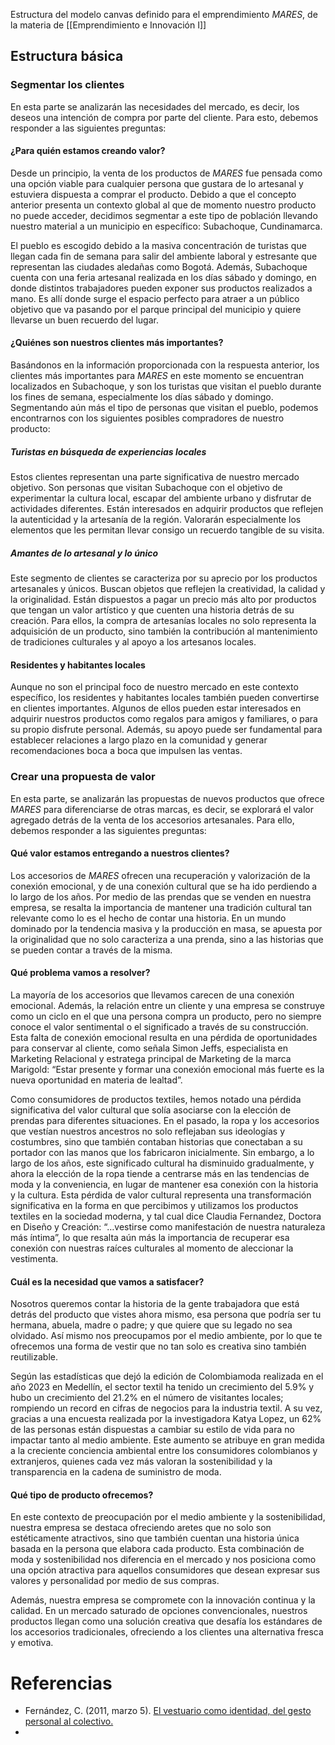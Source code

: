 Estructura del modelo canvas definido para el emprendimiento *MARES*, de la materia de [[Emprendimiento e Innovación I]]

## Estructura básica
### Segmentar los clientes
En esta parte se analizarán las necesidades del mercado, es decir, los deseos una intención de compra por parte del cliente. Para esto, debemos responder a las siguientes preguntas:

#### ¿Para quién estamos creando valor?
Desde un principio, la venta de los productos de *MARES* fue pensada como una opción viable para cualquier persona que gustara de lo artesanal y estuviera dispuesta a comprar el producto. Debido a que el concepto anterior presenta un contexto global al que de momento nuestro producto no puede acceder, decidimos segmentar a este tipo de población llevando nuestro material a un municipio en específico: Subachoque, Cundinamarca.

El pueblo es escogido debido a la masiva concentración de turistas que llegan cada fin de semana para salir del ambiente laboral y estresante que representan las ciudades aledañas como Bogotá. Además, Subachoque cuenta con una feria artesanal realizada en los días sábado y domingo, en donde distintos trabajadores pueden exponer sus productos realizados a mano. Es allí donde surge el espacio perfecto para atraer a un público objetivo que va pasando por el parque principal del municipio y quiere llevarse un buen recuerdo del lugar.
#### ¿Quiénes son nuestros clientes más importantes?

Basándonos en la información proporcionada con la respuesta anterior, los clientes más importantes para *MARES* en este momento se encuentran localizados en Subachoque, y son los turistas que visitan el pueblo durante los fines de semana, especialmente los días sábado y domingo. Segmentando aún más el tipo de personas que visitan el pueblo, podemos encontrarnos con los siguientes posibles compradores de nuestro producto:

##### Turistas en búsqueda de experiencias locales
Estos clientes representan una parte significativa de nuestro mercado objetivo. Son personas que visitan Subachoque con el objetivo de experimentar la cultura local, escapar del ambiente urbano y disfrutar de actividades diferentes. Están interesados en adquirir productos que reflejen la autenticidad y la artesanía de la región. Valorarán especialmente los elementos que les permitan llevar consigo un recuerdo tangible de su visita.

##### Amantes de lo artesanal y lo único
Este segmento de clientes se caracteriza por su aprecio por los productos artesanales y únicos. Buscan objetos que reflejen la creatividad, la calidad y la originalidad. Están dispuestos a pagar un precio más alto por productos que tengan un valor artístico y que cuenten una historia detrás de su creación. Para ellos, la compra de artesanías locales no solo representa la adquisición de un producto, sino también la contribución al mantenimiento de tradiciones culturales y al apoyo a los artesanos locales.
#### Residentes y habitantes locales
Aunque no son el principal foco de nuestro mercado en este contexto específico, los residentes y habitantes locales también pueden convertirse en clientes importantes. Algunos de ellos pueden estar interesados en adquirir nuestros productos como regalos para amigos y familiares, o para su propio disfrute personal. Además, su apoyo puede ser fundamental para establecer relaciones a largo plazo en la comunidad y generar recomendaciones boca a boca que impulsen las ventas.
### Crear una propuesta de valor
En esta parte, se analizarán las propuestas de nuevos productos que ofrece *MARES* para diferenciarse de otras marcas, es decir, se explorará el valor agregado detrás de la venta de los accesorios artesanales. Para ello, debemos responder a las siguientes preguntas:

#### Qué valor estamos entregando a nuestros clientes?
Los accesorios de *MARES* ofrecen una recuperación y valorización de la conexión emocional, y de una conexión cultural que se ha ido perdiendo a lo largo de los años. Por medio de las prendas que se venden en nuestra empresa, se resalta la importancia de mantener una tradición cultural tan relevante como lo es el hecho de contar una historia. En un mundo dominado por la tendencia masiva y la producción en masa, se apuesta por la originalidad que no solo caracteriza a una prenda, sino a las historias que se pueden contar a través de la misma.

#### Qué problema vamos a resolver?
La mayoría de los accesorios que llevamos carecen de una conexión emocional. Además, la relación entre un cliente y una empresa se construye como un ciclo en el que una persona compra un producto, pero no siempre conoce el valor sentimental o el significado a través de su construcción. Esta falta de conexión emocional resulta en una pérdida de oportunidades para conservar al cliente, como señala Simon Jeffs, especialista en Marketing Relacional y estratega principal de Marketing de la marca Marigold: “Estar presente y formar una conexión emocional más fuerte es la nueva oportunidad en materia de lealtad”. 

Como consumidores de productos textiles, hemos notado una pérdida significativa del valor cultural que solía asociarse con la elección de prendas para diferentes situaciones. En el pasado, la ropa y los accesorios que vestían nuestros ancestros no solo reflejaban sus ideologías y costumbres, sino que también contaban historias que conectaban a su portador con las manos que los fabricaron inicialmente. Sin embargo, a lo largo de los años, este significado cultural ha disminuido gradualmente, y ahora la elección de la ropa tiende a centrarse más en las tendencias de moda y la conveniencia, en lugar de mantener esa conexión con la historia y la cultura. Esta pérdida de valor cultural representa una transformación significativa en la forma en que percibimos y utilizamos los productos textiles en la sociedad moderna, y tal cual dice Claudia Fernandez, Doctora en Diseño y Creación: “…vestirse como manifestación de nuestra naturaleza más íntima”, lo que resalta aún más la importancia de recuperar esa conexión con nuestras raíces culturales al momento de aleccionar la vestimenta.

#### Cuál es la necesidad que vamos a satisfacer?
Nosotros queremos contar la historia de la gente trabajadora que está detrás del producto que vistes ahora mismo, esa persona que podría ser tu hermana, abuela, madre o padre; y que quiere que su legado no sea olvidado. Así mismo nos preocupamos por el medio ambiente, por lo que te ofrecemos una forma de vestir que no tan solo es creativa sino también reutilizable.

Según las estadísticas que dejó la edición de Colombiamoda realizada en el año 2023 en Medellín, el sector textil ha tenido un crecimiento del 5.9% y hubo un crecimiento del 21.2% en el número de visitantes locales; rompiendo un record en cifras de negocios para la industria textil. A su vez, gracias a una encuesta realizada por la investigadora Katya Lopez, un 62% de las personas están dispuestas a cambiar su estilo de vida para no impactar tanto al medio ambiente. Este aumento se atribuye en gran medida a la creciente conciencia ambiental entre los consumidores colombianos y extranjeros, quienes cada vez más valoran la sostenibilidad y la transparencia en la cadena de suministro de moda.
#### Qué tipo de producto ofrecemos?
En este contexto de preocupación por el medio ambiente y la sostenibilidad, nuestra empresa se destaca ofreciendo aretes que no solo son estéticamente atractivos, sino que también cuentan una historia única basada en la persona que elabora cada producto. Esta combinación de moda y sostenibilidad nos diferencia en el mercado y nos posiciona como una opción atractiva para aquellos consumidores que desean expresar sus valores y personalidad por medio de sus compras. 

Además, nuestra empresa se compromete con la innovación continua y la calidad. En un mercado saturado de opciones convencionales, nuestros productos llegan como una solución creativa que desafía los estándares de los accesorios tradicionales, ofreciendo a los clientes una alternativa fresca y emotiva.

# Referencias
- Fernández, C. (2011, marzo 5). [El vestuario como identidad, del gesto personal al colectivo.](https://proyectomedussa.com/el-vestuario-como-identidad-del-gesto-personal-al-colectivo/)
- 